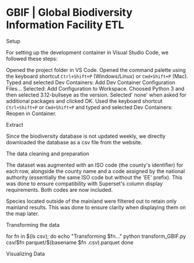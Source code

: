# GBIF | Global Biodiversity Information Facility ETL

Setup

For setting up the development container in Visual Studio Code, we followed these steps:

Opened the project folder in VS Code.
Opened the command palette using the keyboard shortcut `Ctrl+Shift+P` (Windows/Linux) or `Cmd+Shift+P` (Mac). Typed and selected Dev Containers: Add Dev Container Configuration Files...
Selected: Add Configuration to Workspace.
Choosed Python 3 and then selected 3.12-bullseye as the version.
Selected' none' when asked for additional packages and clicked OK.
Used the keyboard shortcut `Ctrl+Shift+P` or `Cmd+Shift+P` and typed and selected Dev Containers: Reopen in Container.

Extract

Since the biodiversity database is not updated weekly, we directly downloaded the database as a csv file from the website.

The data cleaning and preparation

The dataset was augmented with an ISO code (the county's identifier) for each row, alongside the county name and a code assigned by the national authority (essentially the same ISO code but without the 'EE' prefix). This was done to ensure compatibility with Superset's column display requirements. Both codes are now included.

Species located outside of the mainland were filtered out to retain only mainland results. This was done to ensure clarity when displaying them on the map later.


Transforming the data


for fn in $(ls csv); do
    echo "Transforming $fn..."
    python transform_GBIF.py csv/$fn parquet/$(basename $fn .csv).parquet
done


Visualizing Data





